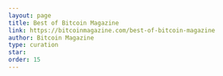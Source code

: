```yaml
---
layout: page
title: Best of Bitcoin Magazine
link: https://bitcoinmagazine.com/best-of-bitcoin-magazine
author: Bitcoin Magazine
type: curation
star: 
order: 15
---
```

